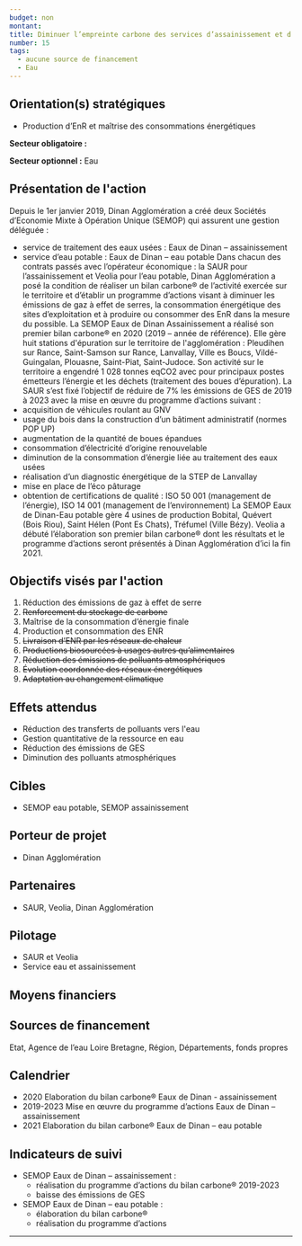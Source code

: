 ```yaml
---
budget: non
montant:
title: Diminuer l’empreinte carbone des services d’assainissement et d’eau potable
number: 15
tags:
  - aucune source de financement
  - Eau
---
```


## Orientation(s) stratégiques

- Production d’EnR et maîtrise des consommations énergétiques

**Secteur obligatoire :**

**Secteur optionnel :** Eau

## Présentation de l'action

Depuis le 1er janvier 2019, Dinan Agglomération a créé deux Sociétés d’Economie Mixte à Opération Unique (SEMOP) qui assurent une gestion déléguée :
- service de traitement des eaux usées : Eaux de Dinan – assainissement
- service d’eau potable : Eaux de Dinan – eau potable
Dans chacun des contrats passés avec l’opérateur économique : la SAUR pour l’assainissement et Veolia pour l’eau potable, Dinan Agglomération a posé la condition de réaliser un bilan carbone® de l’activité exercée sur le territoire et d’établir un programme d’actions visant à diminuer les émissions de gaz à effet de serres, la consommation énergétique des sites d’exploitation et à produire ou consommer des EnR dans la mesure du possible.
La SEMOP Eaux de Dinan Assainissement a réalisé son premier bilan carbone® en 2020 (2019 – année de référence). Elle gère huit stations d'épuration sur le territoire de l'agglomération : Pleudihen sur Rance, Saint-Samson sur Rance, Lanvallay, Ville es Boucs, Vildé-Guingalan, Plouasne, Saint-Piat, Saint-Judoce.
Son activité sur le territoire a engendré 1 028 tonnes eqCO2 avec pour principaux postes émetteurs l’énergie et les déchets (traitement des boues d’épuration). La SAUR s’est fixé l’objectif de réduire de 7% les émissions de GES de 2019 à 2023 avec la mise en œuvre du programme d’actions suivant :
- acquisition de véhicules roulant au GNV
- usage du bois dans la construction d’un bâtiment administratif (normes POP UP)
- augmentation de la quantité de boues épandues
- consommation d’électricité d’origine renouvelable
- diminution de la consommation d’énergie liée au traitement des eaux usées
- réalisation d’un diagnostic énergétique de la STEP de Lanvallay
- mise en place de l’éco pâturage
- obtention de certifications de qualité : ISO 50 001 (management de l’énergie), ISO 14
001 (management de l’environnement)
La SEMOP Eaux de Dinan-Eau potable gère 4 usines de production Bobital, Quévert (Bois Riou), Saint Hélen (Pont Es Chats), Tréfumel (Ville Bézy). Veolia a débuté l’élaboration son premier bilan carbone® dont les résultats et le programme d’actions seront présentés à Dinan Agglomération d’ici la fin 2021.

## Objectifs visés par l'action

1. Réduction des émissions de gaz à effet de serre
2. ~~Renforcement du stockage de carbone~~
3. Maîtrise de la consommation d’énergie finale
4. Production et consommation des ENR
5. ~~Livraison d’ENR par les réseaux de chaleur~~
6. ~~Productions biosourcées à usages autres qu’alimentaires~~
7. ~~Réduction des émissions de polluants atmosphériques~~
8. ~~Évolution coordonnée des réseaux énergétiques~~
9. ~~Adaptation au changement climatique~~


## Effets attendus

- Réduction des transferts de polluants vers l'eau
- Gestion quantitative de la ressource en eau
- Réduction des émissions de GES
- Diminution des polluants atmosphériques

## Cibles

- SEMOP eau potable, SEMOP assainissement

## Porteur de projet

- Dinan Agglomération

## Partenaires

- SAUR, Veolia, Dinan Agglomération

## Pilotage

- SAUR et Veolia
- Service eau et assainissement

## Moyens financiers



## Sources de financement

Etat, Agence de l’eau Loire Bretagne, Région, Départements, fonds propres


## Calendrier

- 2020 Elaboration du bilan carbone® Eaux de Dinan - assainissement
- 2019-2023 Mise en œuvre du programme d’actions Eaux de Dinan – assainissement
- 2021 Elaboration du bilan carbone® Eaux de Dinan – eau potable

## Indicateurs de suivi

- SEMOP Eaux de Dinan – assainissement :
  - réalisation du programme d’actions du bilan carbone® 2019-2023
  - baisse des émissions de GES
- SEMOP Eaux de Dinan – eau potable :
  - élaboration du bilan carbone®
  - réalisation du programme d’actions

---

